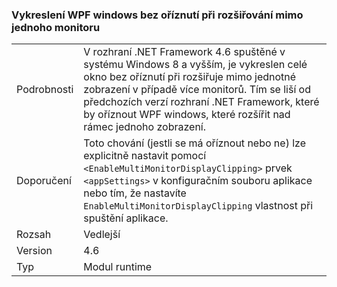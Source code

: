 ### <a name="wpf-windows-are-rendered-without-clipping-when-extending-outside-a-single-monitor"></a>Vykreslení WPF windows bez oříznutí při rozšiřování mimo jednoho monitoru

|   |   |
|---|---|
|Podrobnosti|V rozhraní .NET Framework 4.6 spuštěné v systému Windows 8 a vyšším, je vykreslen celé okno bez oříznutí při rozšiřuje mimo jednotné zobrazení v případě více monitorů. Tím se liší od předchozích verzí rozhraní .NET Framework, které by oříznout WPF windows, které rozšířit nad rámec jednoho zobrazení.|
|Doporučení|Toto chování (jestli se má oříznout nebo ne) lze explicitně nastavit pomocí <code>&lt;EnableMultiMonitorDisplayClipping&gt;</code> prvek <code>&lt;appSettings&gt;</code> v konfiguračním souboru aplikace nebo tím, že nastavíte <code>EnableMultiMonitorDisplayClipping</code> vlastnost při spuštění aplikace.|
|Rozsah|Vedlejší|
|Version|4.6|
|Typ|Modul runtime|

